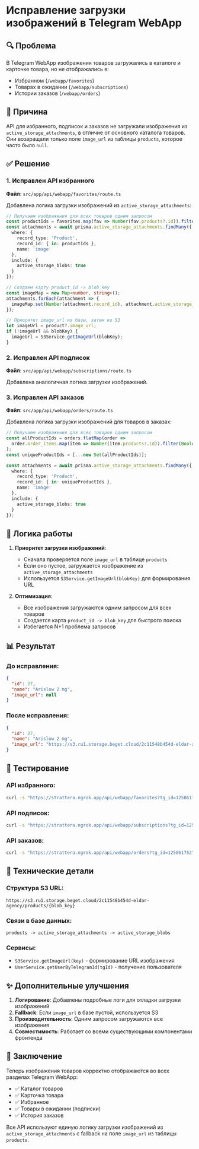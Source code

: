 # Исправление загрузки изображений в Telegram WebApp

## 🔍 Проблема
В Telegram WebApp изображения товаров загружались в каталоге и карточке товара, но не отображались в:
- Избранном (`/webapp/favorites`)
- Товарах в ожидании (`/webapp/subscriptions`) 
- Истории заказов (`/webapp/orders`)

## 🎯 Причина
API для избранного, подписок и заказов не загружали изображения из `active_storage_attachments`, в отличие от основного каталога товаров. Они возвращали только поле `image_url` из таблицы `products`, которое часто было `null`.

## ✅ Решение

### 1. Исправлен API избранного
**Файл**: `src/app/api/webapp/favorites/route.ts`

Добавлена логика загрузки изображений из `active_storage_attachments`:

```typescript
// Получаем изображения для всех товаров одним запросом
const productIds = favorites.map(fav => Number(fav.products?.id)).filter(Boolean);
const attachments = await prisma.active_storage_attachments.findMany({
  where: {
    record_type: 'Product',
    record_id: { in: productIds },
    name: 'image'
  },
  include: {
    active_storage_blobs: true
  }
});

// Создаем карту product_id -> blob_key
const imageMap = new Map<number, string>();
attachments.forEach(attachment => {
  imageMap.set(Number(attachment.record_id), attachment.active_storage_blobs.key);
});

// Приоритет image_url из базы, затем из S3
let imageUrl = product?.image_url;
if (!imageUrl && blobKey) {
  imageUrl = S3Service.getImageUrl(blobKey);
}
```

### 2. Исправлен API подписок
**Файл**: `src/app/api/webapp/subscriptions/route.ts`

Добавлена аналогичная логика загрузки изображений.

### 3. Исправлен API заказов
**Файл**: `src/app/api/webapp/orders/route.ts`

Добавлена логика загрузки изображений для товаров в заказах:

```typescript
// Получаем изображения для всех товаров одним запросом
const allProductIds = orders.flatMap(order => 
  order.order_items.map(item => Number(item.products?.id)).filter(Boolean)
);
const uniqueProductIds = [...new Set(allProductIds)];

const attachments = await prisma.active_storage_attachments.findMany({
  where: {
    record_type: 'Product',
    record_id: { in: uniqueProductIds },
    name: 'image'
  },
  include: {
    active_storage_blobs: true
  }
});
```

## 🔄 Логика работы

1. **Приоритет загрузки изображений**:
   - Сначала проверяется поле `image_url` в таблице `products`
   - Если оно пустое, загружается изображение из `active_storage_attachments`
   - Используется `S3Service.getImageUrl(blobKey)` для формирования URL

2. **Оптимизация**:
   - Все изображения загружаются одним запросом для всех товаров
   - Создается карта `product_id -> blob_key` для быстрого поиска
   - Избегается N+1 проблема запросов

## 📊 Результат

### До исправления:
```json
{
  "id": 27,
  "name": "Arislow 2 mg",
  "image_url": null
}
```

### После исправления:
```json
{
  "id": 27,
  "name": "Arislow 2 mg", 
  "image_url": "https://s3.ru1.storage.beget.cloud/2c11548b454d-eldar-agency/products/ncdvmsgwad4ssjxrx0i98r7ntqsr"
}
```

## 🧪 Тестирование

### API избранного:
```bash
curl -s "https://strattera.ngrok.app/api/webapp/favorites?tg_id=125861752" | jq '.favorites[] | {id: .product_id, name: .title, image_url: .image_url}'
```

### API подписок:
```bash
curl -s "https://strattera.ngrok.app/api/webapp/subscriptions?tg_id=125861752" | jq '.subscriptions[] | {id: .product_id, name: .title, image_url: .image_url}'
```

### API заказов:
```bash
curl -s "https://strattera.ngrok.app/api/webapp/orders?tg_id=125861752" | jq '.orders[0].items[] | {id: .product_id, name: .product_name, image_url: .image_url}'
```

## 🔧 Технические детали

### Структура S3 URL:
```
https://s3.ru1.storage.beget.cloud/2c11548b454d-eldar-agency/products/{blob_key}
```

### Связи в базе данных:
```
products -> active_storage_attachments -> active_storage_blobs
```

### Сервисы:
- `S3Service.getImageUrl(key)` - формирование URL изображения
- `UserService.getUserByTelegramId(tgId)` - получение пользователя

## ✨ Дополнительные улучшения

1. **Логирование**: Добавлены подробные логи для отладки загрузки изображений
2. **Fallback**: Если `image_url` в базе пустой, используется S3
3. **Производительность**: Одним запросом загружаются все изображения
4. **Совместимость**: Работает со всеми существующими компонентами фронтенда

## 🎉 Заключение

Теперь изображения товаров корректно отображаются во всех разделах Telegram WebApp:
- ✅ Каталог товаров
- ✅ Карточка товара  
- ✅ Избранное
- ✅ Товары в ожидании (подписки)
- ✅ История заказов

Все API используют единую логику загрузки изображений из `active_storage_attachments` с fallback на поле `image_url` из таблицы `products`. 